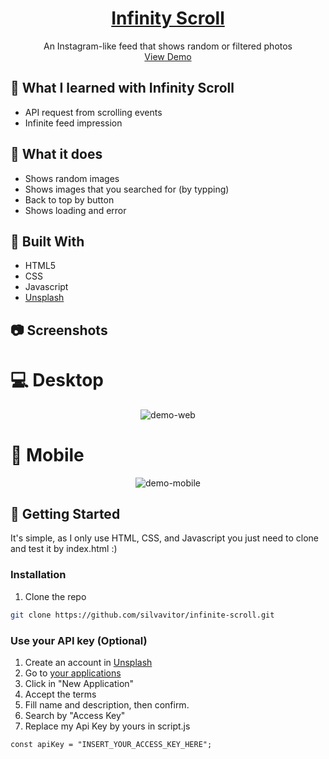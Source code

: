 <p align="center">
  <a href="https://github.com/silvavitor/infinity-scroll">
    <h1 align="center">Infinity Scroll</h1>
  </a>
  
  <p align="center">
    An Instagram-like feed that shows random or filtered photos
    <br />
    <a href="https://silvavitor.github.io/infinite-scroll/">View Demo</a>
  </p>
</p>

## :pencil: What I learned with Infinity Scroll

* API request from scrolling events
* Infinite feed impression

## :mag_right: What it does

* Shows random images
* Shows images that you searched for (by typping)
* Back to top by button
* Shows loading and error

## :hammer: Built With
* HTML5
* CSS
* Javascript
* [Unsplash](https://unsplash.com/developers)

## :camera: Screenshots

# :computer: Desktop

<div align="center">
    <img src="./img/desktop.gif" alt="demo-web" heigth="400">
</div>

# :iphone: Mobile

<div align="center">
    <img src="./img/mobile.gif" alt="demo-mobile" heigth="400">
</div>

## :checkered_flag: Getting Started

It's simple, as I only use HTML, CSS, and Javascript you just need to clone and test it by index.html :)

### Installation

1. Clone the repo
```sh
git clone https://github.com/silvavitor/infinite-scroll.git
```

### Use your API key (Optional)
1. Create an account in [Unsplash](https://unsplash.com/join)
2. Go to [your applications](https://unsplash.com/oauth/applications)
3. Click in "New Application"
4. Accept the terms
5. Fill name and description, then confirm.
6. Search by "Access Key"
7. Replace my Api Key by yours in script.js

```JS
const apiKey = "INSERT_YOUR_ACCESS_KEY_HERE";
```
